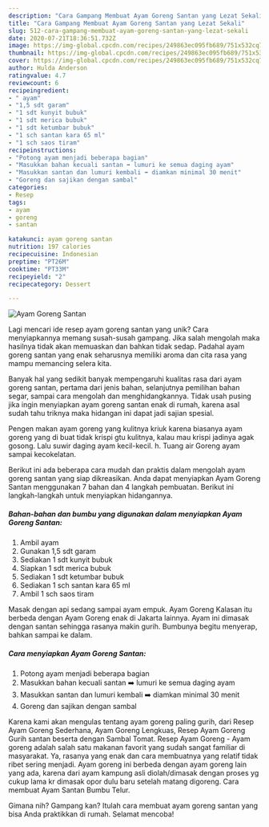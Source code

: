 ```yaml
---
description: "Cara Gampang Membuat Ayam Goreng Santan yang Lezat Sekali"
title: "Cara Gampang Membuat Ayam Goreng Santan yang Lezat Sekali"
slug: 512-cara-gampang-membuat-ayam-goreng-santan-yang-lezat-sekali
date: 2020-07-21T18:36:51.732Z
image: https://img-global.cpcdn.com/recipes/249863ec095fb689/751x532cq70/ayam-goreng-santan-foto-resep-utama.jpg
thumbnail: https://img-global.cpcdn.com/recipes/249863ec095fb689/751x532cq70/ayam-goreng-santan-foto-resep-utama.jpg
cover: https://img-global.cpcdn.com/recipes/249863ec095fb689/751x532cq70/ayam-goreng-santan-foto-resep-utama.jpg
author: Hulda Anderson
ratingvalue: 4.7
reviewcount: 6
recipeingredient:
- " ayam"
- "1,5 sdt garam"
- "1 sdt kunyit bubuk"
- "1 sdt merica bubuk"
- "1 sdt ketumbar bubuk"
- "1 sch santan kara 65 ml"
- "1 sch saos tiram"
recipeinstructions:
- "Potong ayam menjadi beberapa bagian"
- "Masukkan bahan kecuali santan ➡️ lumuri ke semua daging ayam"
- "Masukkan santan dan lumuri kembali ➡️ diamkan minimal 30 menit"
- "Goreng dan sajikan dengan sambal"
categories:
- Resep
tags:
- ayam
- goreng
- santan

katakunci: ayam goreng santan 
nutrition: 197 calories
recipecuisine: Indonesian
preptime: "PT26M"
cooktime: "PT33M"
recipeyield: "2"
recipecategory: Dessert

---
```



![Ayam Goreng Santan](https://img-global.cpcdn.com/recipes/249863ec095fb689/751x532cq70/ayam-goreng-santan-foto-resep-utama.jpg)

Lagi mencari ide resep ayam goreng santan yang unik? Cara menyiapkannya memang susah-susah gampang. Jika salah mengolah maka hasilnya tidak akan memuaskan dan bahkan tidak sedap. Padahal ayam goreng santan yang enak seharusnya memiliki aroma dan cita rasa yang mampu memancing selera kita.

Banyak hal yang sedikit banyak mempengaruhi kualitas rasa dari ayam goreng santan, pertama dari jenis bahan, selanjutnya pemilihan bahan segar, sampai cara mengolah dan menghidangkannya. Tidak usah pusing jika ingin menyiapkan ayam goreng santan enak di rumah, karena asal sudah tahu triknya maka hidangan ini dapat jadi sajian spesial.

Pengen makan ayam goreng yang kulitnya kriuk karena biasanya ayam goreng yang di buat tidak krispi gtu kulitnya, kalau mau krispi jadinya agak gosong. Lalu suwir daging ayam kecil-kecil. h. Tuang air Goreng ayam sampai kecokelatan.


Berikut ini ada beberapa cara mudah dan praktis dalam mengolah ayam goreng santan yang siap dikreasikan. Anda dapat menyiapkan Ayam Goreng Santan menggunakan 7 bahan dan 4 langkah pembuatan. Berikut ini langkah-langkah untuk menyiapkan hidangannya.

<!--inarticleads1-->

##### Bahan-bahan dan bumbu yang digunakan dalam menyiapkan Ayam Goreng Santan:

1. Ambil  ayam
1. Gunakan 1,5 sdt garam
1. Sediakan 1 sdt kunyit bubuk
1. Siapkan 1 sdt merica bubuk
1. Sediakan 1 sdt ketumbar bubuk
1. Sediakan 1 sch santan kara 65 ml
1. Ambil 1 sch saos tiram


Masak dengan api sedang sampai ayam empuk. Ayam Goreng Kalasan itu berbeda dengan Ayam Goreng enak di Jakarta lainnya. Ayam ini dimasak dengan santan sehingga rasanya makin gurih. Bumbunya begitu menyerap, bahkan sampai ke dalam. 

<!--inarticleads2-->

##### Cara menyiapkan Ayam Goreng Santan:

1. Potong ayam menjadi beberapa bagian
1. Masukkan bahan kecuali santan ➡️ lumuri ke semua daging ayam
1. Masukkan santan dan lumuri kembali ➡️ diamkan minimal 30 menit
1. Goreng dan sajikan dengan sambal


Karena kami akan mengulas tentang ayam goreng paling gurih, dari Resep Ayam Goreng Sederhana, Ayam Goreng Lengkuas, Resep Ayam Goreng Gurih santan beserta dengan Sambal Tomat. Resep Ayam Goreng - Ayam goreng adalah salah satu makanan favorit yang sudah sangat familiar di masyarakat. Ya, rasanya yang enak dan cara membuatnya yang relatif tidak ribet sering menjadi. Ayam goreng ini berbeda dengan ayam goreng lain yang ada, karena dari ayam kampung asli diolah/dimasak dengan proses yg cukup lama kr dimasak opor dulu baru setelah matang digoreng. Cara membuat Ayam Santan Bumbu Telur. 

Gimana nih? Gampang kan? Itulah cara membuat ayam goreng santan yang bisa Anda praktikkan di rumah. Selamat mencoba!
